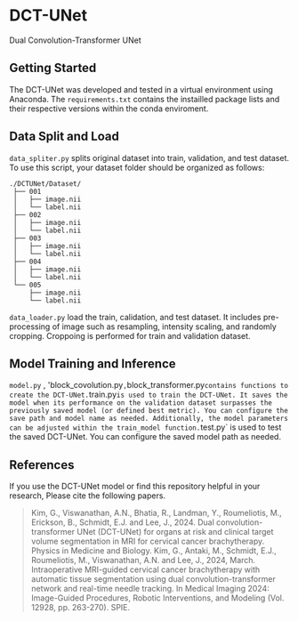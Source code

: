 # DCT-UNet
Dual Convolution-Transformer UNet

## Getting Started
The DCT-UNet was developed and tested in a virtual environment using Anaconda. The `requirements.txt` contains the instailled package lists and their respective versions within the conda enviroment.

## Data Split and Load
`data_spliter.py` splits original dataset into train, validation, and test dataset. To use this script, your dataset folder should be organized as follows:
```
./DCTUNet/Dataset/
 ├── 001
 │   ├── image.nii
 │   └── label.nii
 ├── 002
 │   ├── image.nii
 │   └── label.nii
 ├── 003
 │   ├── image.nii
 │   └── label.nii
 ├── 004
 │   ├── image.nii
 │   └── label.nii
 └── 005
     ├── image.nii
     └── label.nii
```
`data_loader.py` load the train, calidation, and test dataset. It includes pre-processing of image such as resampling, intensity scaling, and randomly cropping. Croppoing is performed for train and validation dataset.

## Model Training and Inference
`model.py` , 'block_covolution.py` , `block_transformer.py` contains functions to create the DCT-UNet.
`train.py` is used to train the DCT-UNet. It saves the model when its performance on the validation dataset surpasses the previously saved model (or defined best metric). You can configure the save path and model name as needed. Additionally, the model parameters can be adjusted within the train_model function.
`test.py`  is used to test the saved DCT-UNet. You can configure the saved model path as needed.

## References
If you use the DCT-UNet model or find this repository helpful in your research, Please cite the following papers.
> Kim, G., Viswanathan, A.N., Bhatia, R., Landman, Y., Roumeliotis, M., Erickson, B., Schmidt, E.J. and Lee, J., 2024. Dual convolution-transformer UNet (DCT-UNet) for organs at risk and clinical target volume segmentation in MRI for cervical cancer brachytherapy. Physics in Medicine and Biology.
> Kim, G., Antaki, M., Schmidt, E.J., Roumeliotis, M., Viswanathan, A.N. and Lee, J., 2024, March. Intraoperative MRI-guided cervical cancer brachytherapy with automatic tissue segmentation using dual convolution-transformer network and real-time needle tracking. In Medical Imaging 2024: Image-Guided Procedures, Robotic Interventions, and Modeling (Vol. 12928, pp. 263-270). SPIE.


